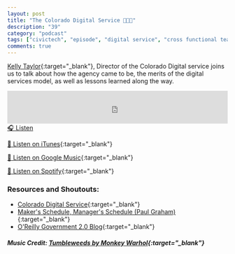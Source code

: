 ```yaml
---
layout: post
title: "The Colorado Digital Service 👩🏽‍💻"
description: "39"
category: "podcast"
tags: ["civictech", "episode", "digital service", "cross functional teams", "colorado"]
comments: true
---
```


[Kelly Taylor](https://twitter.com/ktinboulder){:target="_blank"}, Director of the Colorado Digital service joins us to talk about how the agency came to be, the merits of the digital services model, as well as lessons learned along the way.

<iframe width="100%" height="75" scrolling="no" frameborder="no" allow="autoplay" src="https://w.soundcloud.com/player/?url=https%3A//api.soundcloud.com/tracks/729838366%3Fsecret_token%3Ds-l6muT&color=%23ff5500&auto_play=false&hide_related=false&show_comments=true&show_user=true&show_reposts=false&show_teaser=true&visual=true"></iframe>
<a href="https://soundcloud.com/user-227289754/39-the-colorado-digital-service/" target="_blank">🎧 Listen</a>

[📱 Listen on iTunes](https://itunes.apple.com/us/podcast/civic-tech-chat/id1350640468?mt=2){:target="_blank"}

[📱 Listen on Google Music](https://play.google.com/music/listen?u=0#/ps/I2inksjzzzmbxhg5wbojr624doa){:target="_blank"}

[📱 Listen on Spotify](https://open.spotify.com/show/1kbwPAi4thGOU43xFkehgT){:target="_blank"}

### Resources and Shoutouts:
- [Colorado Digital Service](https://sites.google.com/state.co.us/coloradodigitalservice/home){:target="_blank"}
- [Maker's Schedule, Manager's Schedule (Paul Graham)](http://www.paulgraham.com/makersschedule.html){:target="_blank"}
- [O'Reilly Government 2.0 Blog](https://www.oreilly.com/tim/gov2/){:target="_blank"}

##### Music Credit: [Tumbleweeds by Monkey Warhol](http://freemusicarchive.org/music/Monkey_Warhol/Lonely_Hearts_Challenge/Monkey_Warhol_-_Tumbleweeds){:target="_blank"}
